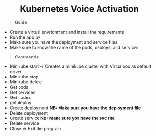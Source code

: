 <h1><center>Kubernetes Voice Activation</center></h1>

>**Guide**
* Create a virtual envrionment and install the requirements
* Run the app.py
* Make sure you have the deployment and service files
* Make sure to know the name of the pods, deploys, and services

> **Commands**
* Minikube start => Creates a minikube cluster with Virtualbox as default driver
* Minikube stop
* Minikube delete
* Get pods
* Get services
* Get nodes
* get deploy
* Create deployment **NB:** **Make sure you have the deployment file**
* Delete deployment
* Create service **NB:** **Make sure you have the svc file**
* Delete service
* Close => Exit the program
